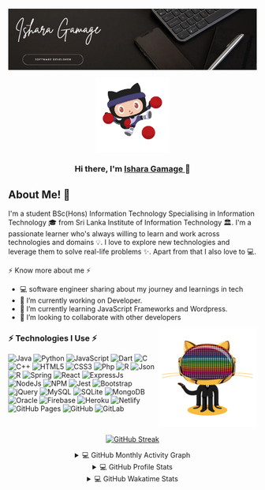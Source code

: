 ![logo](https://github.com/Ishara12/Ishara12/blob/main/Capture.PNG)
<div align="center">
<img align="center" alt="GIF" height="150px" src="https://github.com/Ishara12/Ishara12/blob/main/images/dodgetocat_v2-removebg-preview.png" />

### Hi there, I'm [Ishara Gamage ](https://github.com/Ishara12) 👋

</div>  

## About Me! 🤩  
I'm a student BSc(Hons) Information Technology Specialising in Information Technology  🎓 from Sri Lanka Institute of Information Technology 🏛. I'm a passionate learner who's always willing to learn and work across technologies and domains 💡. I love to explore new technologies and leverage them to solve real-life problems ✨. Apart from that I also love to 💻.

⚡ Know more about me ⚡

- 💻 software engineer sharing about my journey and learnings in tech
- 🔭 I’m currently working on Developer.
- 🌱 I’m currently learning JavaScript Frameworks and Wordpress.
- 👯 I’m looking to collaborate with other developers

<img align="right" height="200" width="200" alt="GIF" src="https://github.com/Ishara12/Ishara12/blob/main/images/daftpunktocat-guy.gif" />




### ⚡ Technologies I Use ⚡  

![Java](https://img.shields.io/badge/Java-ED8B00?style=for-the-badge&logo=java&logoColor=white) ![Python](https://img.shields.io/badge/Python-3776AB?style=for-the-badge&logo=python&logoColor=white) ![JavaScript](https://img.shields.io/badge/JavaScript-323330?style=for-the-badge&logo=javascript&logoColor=F7DF1E) ![Dart](https://img.shields.io/badge/DART-blue?style=for-the-badge&logo=dart) ![C](https://img.shields.io/badge/C-00599C?style=for-the-badge&logo=c&logoColor=white) ![C++](https://img.shields.io/badge/C%2B%2B-00599C?style=for-the-badge&logo=c%2B%2B&logoColor=white) ![HTML5](https://img.shields.io/badge/HTML5-E34F26?style=for-the-badge&logo=html5&logoColor=white) ![CSS3](https://img.shields.io/badge/CSS3-1572B6?style=for-the-badge&logo=css3&logoColor=white) ![Php](https://img.shields.io/badge/PHP-777BB4?style=for-the-badge&logo=php&logoColor=white) ![R](https://img.shields.io/badge/R-276DC3?style=for-the-badge&logo=r&logoColor=white) ![Json](https://img.shields.io/badge/json-5E5C5C?style=for-the-badge&logo=json&logoColor=white) ![R](https://img.shields.io/badge/Kotlin-0095D5?&style=for-the-badge&logo=kotlin&logoColor=white) ![Spring](https://img.shields.io/badge/Spring-6DB33F?style=for-the-badge&logo=spring&logoColor=white) ![React](https://img.shields.io/badge/React-20232A?style=for-the-badge&logo=react&logoColor=61DAFB)  ![ExpressJs](https://img.shields.io/badge/Express.js-000000?style=for-the-badge&logo=express&logoColor=white)  ![NodeJs](https://img.shields.io/badge/Node.js-339933?style=for-the-badge&logo=nodedotjs&logoColor=white) ![NPM](https://img.shields.io/badge/npm-CB3837?style=for-the-badge&logo=npm&logoColor=white) ![Jest](https://img.shields.io/badge/Jest-C21325?style=for-the-badge&logo=jest&logoColor=white) ![Bootstrap](https://img.shields.io/badge/Bootstrap-563D7C?style=for-the-badge&logo=bootstrap&logoColor=white) ![jQuery](https://img.shields.io/badge/jQuery-0769AD?style=for-the-badge&logo=jquery&logoColor=white) ![MySQL](https://img.shields.io/badge/MySQL-00000F?style=for-the-badge&logo=mysql&logoColor=white) ![SQLite](https://img.shields.io/badge/SQLite-07405E?style=for-the-badge&logo=sqlite&logoColor=white) ![MongoDB](https://img.shields.io/badge/MongoDB-4EA94B?style=for-the-badge&logo=mongodb&logoColor=white) ![Oracle](https://img.shields.io/badge/Oracle-F80000?style=for-the-badge&logo=oracle&logoColor=black) ![Firebase](https://img.shields.io/badge/firebase-ffca28?style=for-the-badge&logo=firebase&logoColor=black) ![Heroku](https://img.shields.io/badge/Heroku-430098?style=for-the-badge&logo=heroku&logoColor=white) ![Netlify](https://img.shields.io/badge/Netlify-00C7B7?style=for-the-badge&logo=netlify&logoColor=white) ![GitHub Pages](https://img.shields.io/badge/GitHub%20Pages-%23327FC7.svg?style=for-the-badge&logo=github&logoColor=white) ![GitHub](https://img.shields.io/badge/GitHub-100000?style=for-the-badge&logo=github&logoColor=white) ![GitLab](https://img.shields.io/badge/GitLab-330F63?style=for-the-badge&logo=gitlab&logoColor=white)  

<br />
<div align="center">  
  

  [![GitHub Streak](http://github-readme-streak-stats.herokuapp.com?user=minosh00&theme=dark&hide_border=true)](https://github.com/Ishara12/Ishara12)  
  
<details> 
  <summary>💻 GitHub Monthly Activity Graph</summary>  
  <br/>  
  
  [![Activity Graph](https://activity-graph.herokuapp.com/graph?username=minosh00&theme=redical)](https://github.com/Ishara12/Ishara12)  
  
</details>  
  
<details> 
  <summary>💻 GitHub Profile Stats</summary>
  <br/>
    <a href="https://github.com/minosh00/github-readme-stats">
      <img alt="Ishara12's Github Stats" src="https://denvercoder1-github-readme-stats.vercel.app/api?username=Ishara12&show_icons=true&count_private=true&theme=react&hide_border=true&bg_color=1F222E&title_color=F85D7F&icon_color=F8D866" height="192px"/>
  </a>  
  <a href="https://github.com/Ishara12/github-readme-stats">
    <img alt="Ishara12's Top Languages" src="https://denvercoder1-github-readme-stats.vercel.app/api/top-langs/?username=Ishara12&langs_count=8&layout=compact&theme=react&hide_border=true&bg_color=1F222E&title_color=F85D7F&icon_color=F8D866" height="192px"/>
  </a>  
  <br/>
  <b>Note:</b> Top languages is only a metric of the languages my public code consists of and doesn't reflect experience or skill level.
</details>  
  
<details> 
  <summary>💻 GitHub Wakatime Stats</summary>
  <br/>
  
  
  <br/>
  <b>Note:</b> Top languages is only a metric of the languages my public code consists of and doesn't reflect experience or skill level.
</details>  

 

</div>  




